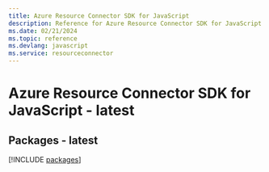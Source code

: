 ```yaml
---
title: Azure Resource Connector SDK for JavaScript
description: Reference for Azure Resource Connector SDK for JavaScript
ms.date: 02/21/2024
ms.topic: reference
ms.devlang: javascript
ms.service: resourceconnector
---
```

# Azure Resource Connector SDK for JavaScript - latest
## Packages - latest
[!INCLUDE [packages](resource-connector-index.md)]
